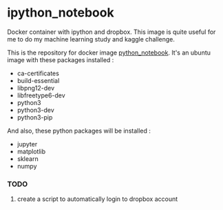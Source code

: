 # ipython_notebook
Docker container with ipython and dropbox. This image is quite useful for me to do my machine learning study and kaggle challenge.

This is the repository for docker image [python_notebook](https://hub.docker.com/r/ivanchaz/python_notebook/). It's an ubuntu image with 
these packages installed :
- ca-certificates 
- build-essential
- libpng12-dev 
- libfreetype6-dev
- python3 
- python3-dev 
- python3-pip

And also, these python packages will be installed :
- jupyter 
- matplotlib 
- sklearn 
- numpy

### TODO
1. create a script to automatically login to dropbox account

